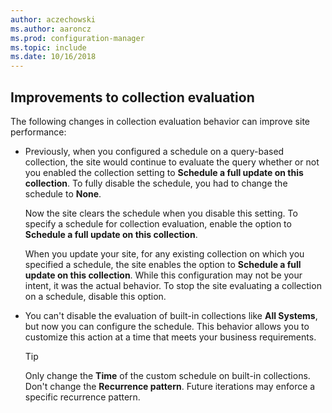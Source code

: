 ```yaml
---
author: aczechowski
ms.author: aaroncz
ms.prod: configuration-manager
ms.topic: include
ms.date: 10/16/2018
---
```


## <a name="bkmk_colleval"></a> Improvements to collection evaluation
<!--1358981-->

The following changes in collection evaluation behavior can improve site performance:  
 
- Previously, when you configured a schedule on a query-based collection, the site would continue to evaluate the query whether or not you enabled the collection setting to **Schedule a full update on this collection**. To fully disable the schedule, you had to change the schedule to **None**. 

    Now the site clears the schedule when you disable this setting. To specify a schedule for collection evaluation, enable the option to **Schedule a full update on this collection**.  

    When you update your site, for any existing collection on which you specified a schedule, the site enables the option to **Schedule a full update on this collection**. While this configuration may not be your intent, it was the actual behavior. To stop the site evaluating a collection on a schedule, disable this option.  

- You can't disable the evaluation of built-in collections like **All Systems**, but now you can configure the schedule. This behavior allows you to customize this action at a time that meets your business requirements. 

    > [!Tip]  
    > Only change the **Time** of the custom schedule on built-in collections. Don't change the **Recurrence pattern**. Future iterations may enforce a specific recurrence pattern.  



